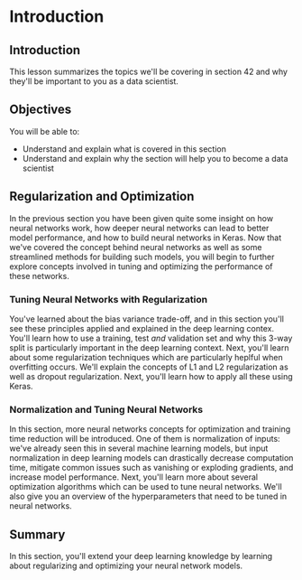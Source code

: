 
# Introduction

## Introduction
This lesson summarizes the topics we'll be covering in section 42 and why they'll be important to you as a data scientist.

## Objectives
You will be able to:
* Understand and explain what is covered in this section
* Understand and explain why the section will help you to become a data scientist

## Regularization and Optimization

In the previous section you have been given quite some insight on how neural networks work, how deeper neural networks can lead to better model performance, and how to build neural networks in Keras. Now that we've covered the concept behind neural networks as well as some streamlined methods for building such models, you will begin to further explore  concepts involved in tuning and optimizing the performance of these networks.

### Tuning Neural Networks with Regularization

You've learned about the bias variance trade-off, and in this section you'll see these principles applied and explained in the deep learning contex. You'll learn how to use a training, test *and* validation set and why this 3-way split is particularly important in the deep learning context. Next, you'll learn about some regularization techniques which are particularly heplful when overfitting occurs. We'll explain the concepts of L1 and L2 regularization as well as dropout regularization. Next, you'll learn how to apply all these using Keras.

### Normalization and Tuning Neural Networks

In this section, more neural networks concepts for optimization and training time reduction will be introduced. One of them is normalization of inputs: we've already seen this in several machine learning models, but input normalization in deep learning models can drastically decrease computation time, mitigate common issues such as vanishing or exploding gradients, and increase model performance. Next, you'll learn more about several optimization algorithms which can be used to tune neural networks. We'll also give you an overview of the hyperparameters that need to be tuned in neural networks.

## Summary

In this section, you'll extend your deep learning knowledge by learning about regularizing and optimizing your neural network models. 
